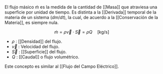 
El flujo másico $\dot{m}$ es la medida de la cantidad de [[Masa]] que atraviesa una superficie por unidad de tiempo. Es distinta a la [[Derivada]] temporal de la materia de un sistema ($dm/dt)$, la cual, de acuerdo a la [[Conservación de la Materia]], es siempre nula.

$$
	\dot{m} = \rho \vec{v}\cdot \vec{S} = \rho Q \quad\text{[kg/s]}
$$
- $\rho$ : [[Densidad]] del flujo.
- $\vec{v}$ : Velocidad del flujo.
- $\vec{S}$ : [[Superficie]] del flujo.
- $Q$ : [[Caudal]] o flujo volumétrico.


Este concepto es similar al [[Flujo del Campo Eléctrico]].

